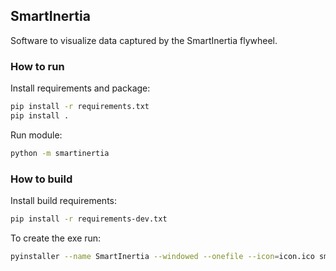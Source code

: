 ## SmartInertia

Software to visualize data captured by the SmartInertia flywheel.

### How to run

Install requirements and package:
```bash
pip install -r requirements.txt
pip install .
```

Run module:
```bash
python -m smartinertia
```

### How to build

Install build requirements:
```bash
pip install -r requirements-dev.txt
```

To create the exe run:
```bash
pyinstaller --name SmartInertia --windowed --onefile --icon=icon.ico smartinertia_gui.py
```
